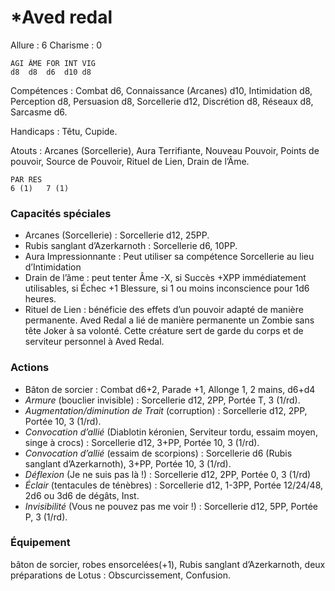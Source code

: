 # *Aved redal

Allure : 6
Charisme : 0

	AGI	ÂME	FOR	INT	VIG
	d8	d8	d6	d10	d8

Compétences : Combat d6, Connaissance (Arcanes) d10, Intimidation d8, Perception d8, Persuasion d8, Sorcellerie d12, Discrétion d8, Réseaux d8, Sarcasme d6.

Handicaps : Têtu, Cupide.

Atouts : Arcanes (Sorcellerie), Aura Terrifiante, Nouveau Pouvoir, Points de pouvoir, Source de Pouvoir, Rituel de Lien, Drain de l’Âme.

	PAR	RES
	6 (1)	7 (1)

### Capacités spéciales
- Arcanes (Sorcellerie) : Sorcellerie d12, 25PP.
- Rubis sanglant d’Azerkarnoth : Sorcellerie d6, 10PP.
- Aura Impressionnante : Peut utiliser sa compétence Sorcellerie au lieu d’Intimidation
- Drain de l’âme : peut tenter Âme -X, si Succès +XPP immédiatement utilisables, si Échec +1 Blessure, si 1 ou moins inconscience pour 1d6 heures.
- Rituel de Lien : bénéficie des effets d’un pouvoir adapté de manière permanente. Aved Redal a lié de manière permanente un Zombie sans tête Joker à sa volonté. Cette créature sert de garde du corps et de serviteur personnel à Aved Redal.

### Actions
- Bâton de sorcier : Combat d6+2, Parade +1, Allonge 1, 2 mains, d6+d4
- _Armure_ (bouclier invisible) : Sorcellerie d12, 2PP, Portée T, 3 (1/rd).
- _Augmentation/diminution de Trait_ (corruption) : Sorcellerie d12, 2PP, Portée 10, 3 (1/rd).
- _Convocation d’allié_ (Diablotin kéronien, Serviteur tordu, essaim moyen, singe à crocs) : Sorcellerie d12, 3+PP, Portée 10, 3 (1/rd).
- _Convocation d’allié_ (essaim de scorpions) : Sorcellerie d6 (Rubis sanglant d’Azerkarnoth), 3+PP, Portée 10, 3 (1/rd).
- _Déflexion_ (Je ne suis pas là !) : Sorcellerie d12, 2PP, Portée 0, 3 (1/rd)
- _Éclair_ (tentacules de ténèbres) : Sorcellerie d12, 1-3PP, Portée 12/24/48, 2d6 ou 3d6 de dégâts, Inst.
- _Invisibilité_ (Vous ne pouvez pas me voir !) : Sorcellerie d12, 5PP, Portée P, 3 (1/rd).

### Équipement

bâton de sorcier, robes ensorcelées(+1), Rubis sanglant d’Azerkarnoth, deux préparations de Lotus : Obscurcissement, Confusion.

